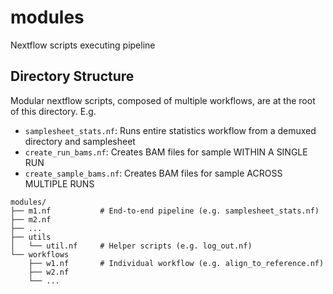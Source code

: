 # modules
Nextflow scripts executing pipeline

## Directory Structure
Modular nextflow scripts, composed of multiple workflows, are at the root of this directory. E.g. 
* `samplesheet_stats.nf`: Runs entire statistics workflow from a demuxed directory and samplesheet
* `create_run_bams.nf`: Creates BAM files for sample WITHIN A SINGLE RUN
* `create_sample_bams.nf`: Creates BAM files for sample ACROSS MULTIPLE RUNS 
```
modules/
├── m1.nf           # End-to-end pipeline (e.g. samplesheet_stats.nf) 
├── m2.nf
├── ...
├── utils
│   └── util.nf     # Helper scripts (e.g. log_out.nf)
└── workflows
    ├── w1.nf       # Individual workflow (e.g. align_to_reference.nf)
    ├── w2.nf
    └── ...
``` 
